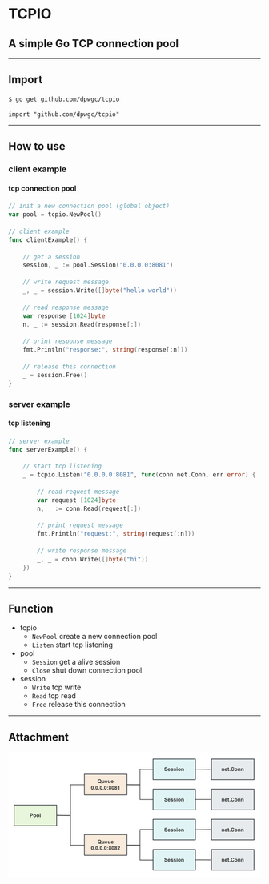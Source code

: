 # TCPIO

## A simple Go TCP connection pool

***

## Import

```
$ go get github.com/dpwgc/tcpio
```

```
import "github.com/dpwgc/tcpio"
```

***

## How to use

### client example

#### tcp connection pool

```go
// init a new connection pool (global object)
var pool = tcpio.NewPool()

// client example
func clientExample() {

	// get a session
	session, _ := pool.Session("0.0.0.0:8081")

	// write request message
	_, _ = session.Write([]byte("hello world"))

	// read response message
	var response [1024]byte
	n, _ := session.Read(response[:])

	// print response message
	fmt.Println("response:", string(response[:n]))

	// release this connection
	_ = session.Free()
}
```

### server example

#### tcp listening

```go
// server example
func serverExample() {

	// start tcp listening
	_ = tcpio.Listen("0.0.0.0:8081", func(conn net.Conn, err error) {

		// read request message
		var request [1024]byte
		n, _ := conn.Read(request[:])

		// print request message
		fmt.Println("request:", string(request[:n]))

		// write response message
		_, _ = conn.Write([]byte("hi"))
	})
}
```

***

## Function
* tcpio
  * `NewPool` create a new connection pool
  * `Listen` start tcp listening
* pool
  * `Session` get a alive session
  * `Close` shut down connection pool
* session
  * `Write` tcp write
  * `Read` tcp read
  * `Free` release this connection

***

## Attachment

![pool.png](pool.png)